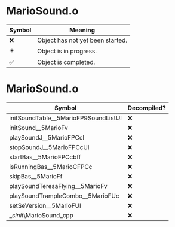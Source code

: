 # MarioSound.o
| Symbol | Meaning 
| ------------- | ------------- 
| :x: | Object has not yet been started. 
| :eight_pointed_black_star: | Object is in progress. 
| :white_check_mark: | Object is completed. 


# MarioSound.o
| Symbol | Decompiled? |
| ------------- | ------------- |
| initSoundTable__5MarioFP9SoundListUl | :x: |
| initSound__5MarioFv | :x: |
| playSoundJ__5MarioFPCcl | :x: |
| stopSoundJ__5MarioFPCcUl | :x: |
| startBas__5MarioFPCcbff | :x: |
| isRunningBas__5MarioCFPCc | :x: |
| skipBas__5MarioFf | :x: |
| playSoundTeresaFlying__5MarioFv | :x: |
| playSoundTrampleCombo__5MarioFUc | :x: |
| setSeVersion__5MarioFUl | :x: |
| __sinit_\MarioSound_cpp | :x: |
